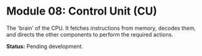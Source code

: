 # Module 08: Control Unit (CU)

The 'brain' of the CPU. It fetches instructions from memory, decodes them, and directs the other components to perform the required actions.

**Status:** Pending development.